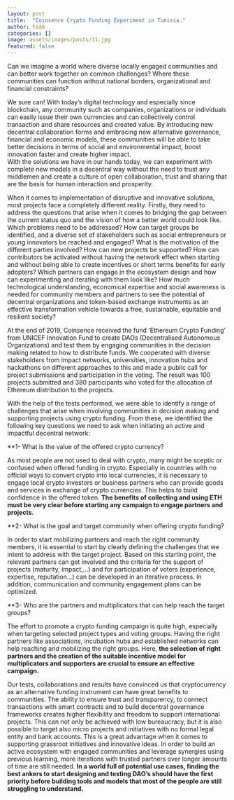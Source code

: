 ```yaml
---
layout: post
title:  "Coinsence Crypto Funding Experiment in Tunisia."
author: team
categories: []
image: assets/images/posts/11.jpg
featured: false
---
```


Can we imagine a world where diverse locally engaged communities and can better work together on common challenges? Where these communities can function without national borders, organizational and financial constraints? 

We sure can! With today’s digital technology and especially since blockchain, any community such as companies, organizations or individuals can easily issue their own currencies and can collectively control transaction and share resources and created value. By introducing new decentral collaboration forms and embracing new alternative governance, financial and economic models, these communities will be able to take better decisions in terms of social and environmental impact, boost innovation faster and create higher impact.  
With the solutions we have in our hands today, we can experiment with complete new models in a decentral way without the need to trust any middlemen and create a culture of open collaboration, trust and sharing that are the basis for human interaction and prosperity.

When it comes to implementation of disruptive and innovative solutions, most projects face a completely different reality. Firstly, they need to address the questions that arise when it comes to bridging the gap between the current status quo and the vision of how a better world could look like. 
Which problems need to be addressed? How can target groups be identified, and a diverse set of stakeholders such as social entrepreneurs or young innovators be reached and engaged? What is the motivation of the different parties involved? How can new projects be supported? How can contributors be activated without having the network effect when starting and without being able to create incentives or short terms benefits for early adopters? Which partners can engage in the ecosystem design and how can experimenting and iterating with them look like?
How much technological understanding, economical expertise and social awareness is needed for community members and partners to see the potential of decentral organizations and token-based exchange instruments as an effective transformation vehicle towards a free, sustainable, equitable and resilient society?

At the end of 2019, Coinsence received the fund ‘Ethereum Crypto Funding’ from UNICEF Innovation Fund to create DAOs (Decentralised Autonomous Organizations) and test them by engaging communities in the decision making related to how to distribute funds. We cooperated with diverse stakeholders from impact networks, universities, innovation hubs and hackathons on different approaches to this and made a public call for project submissions and participation in the voting. The result was 100 projects submitted and 380 participants who voted for the allocation of Ethereum distribution to the projects.

With the help of the tests performed, we were able to identify a range of challenges that arise when involving communities in decision making and supporting projects using crypto funding. From these, we identified the following key questions we need to ask when initiating an active and impactful decentral network:  

**1-	What is the value of the offered crypto currency?

As most people are not used to deal with crypto, many might be sceptic or confused when offered funding in crypto. Especially in countries with no official ways to convert crypto into local currencies, it is necessary to engage local crypto investors or business partners who can provide goods and services in exchange of crypto currencies. This helps to build confidence in the offered token. **The benefits of collecting and using ETH must be very clear before starting any campaign to engage partners and projects.**

**2-	What is the goal and target community when offering crypto funding?

In order to start mobilizing partners and reach the right community members, it is essential to start by clearly defining the challenges that we intent to address with the target project. Based on this starting point, the relevant partners can get involved and the criteria for the support of projects (maturity, impact,…) and for participation of voters (experience, expertise, reputation…) can be developed in an iterative process. In addition, communication and community engagement plans can be optimized.  

**3-	Who are the partners and multiplicators that can help reach the target groups?

The effort to promote a crypto funding campaign is quite high, especially when targeting selected project types and voting groups. Having the right partners like associations, incubation hubs and established networks can help reaching and mobilizing the right groups. Here, **the selection of right partners and the creation of the suitable incentive model for multiplicators and supporters are crucial to ensure an effective campaign.**

Our tests, collaborations and results have convinced us that cryptocurrency as an alternative funding instrument can have great benefits to communities. The ability to ensure trust and transparency, to connect transactions with smart contracts and to build decentral governance frameworks creates higher flexibility and freedom to support international projects. This can not only be achieved with low bureaucracy, but it is also possible to target also micro projects and initiatives with no formal legal entity and bank accounts. This is a great advantage when it comes to supporting grassroot initiatives and innovative ideas. In order to build an active ecosystem with engaged communities and leverage synergies using previous learning, more iterations with trusted partners over longer amounts of time are still needed. **In a world full of potential use cases, finding the best ankers to start designing and testing DAO’s should have the first priority before building tools and models that most of the people are still struggling to understand.**
